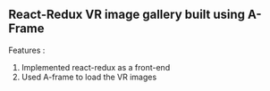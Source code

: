 ## React-Redux VR image gallery built using A-Frame

Features :
1. Implemented react-redux as a front-end
2. Used A-frame to load the VR images
